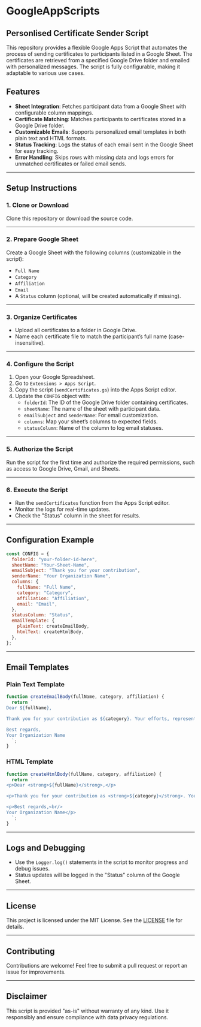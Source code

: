 # GoogleAppScripts

## Personlised Certificate Sender Script

This repository provides a flexible Google Apps Script that automates the process of sending certificates to participants listed in a Google Sheet. The certificates are retrieved from a specified Google Drive folder and emailed with personalized messages. The script is fully configurable, making it adaptable to various use cases.

## Features

- **Sheet Integration**: Fetches participant data from a Google Sheet with configurable column mappings.
- **Certificate Matching**: Matches participants to certificates stored in a Google Drive folder.
- **Customizable Emails**: Supports personalized email templates in both plain text and HTML formats.
- **Status Tracking**: Logs the status of each email sent in the Google Sheet for easy tracking.
- **Error Handling**: Skips rows with missing data and logs errors for unmatched certificates or failed email sends.

---

## Setup Instructions

### 1. **Clone or Download**
Clone this repository or download the source code.

---

### 2. **Prepare Google Sheet**
Create a Google Sheet with the following columns (customizable in the script):
- `Full Name`
- `Category`
- `Affiliation`
- `Email`
- A `Status` column (optional, will be created automatically if missing).

---

### 3. **Organize Certificates**
- Upload all certificates to a folder in Google Drive.
- Name each certificate file to match the participant’s full name (case-insensitive).

---

### 4. **Configure the Script**
1. Open your Google Spreadsheet.
2. Go to `Extensions > Apps Script`.
3. Copy the script (`sendCertificates.gs`) into the Apps Script editor.
4. Update the `CONFIG` object with:
   - `folderId`: The ID of the Google Drive folder containing certificates.
   - `sheetName`: The name of the sheet with participant data.
   - `emailSubject` and `senderName`: For email customization.
   - `columns`: Map your sheet’s columns to expected fields.
   - `statusColumn`: Name of the column to log email statuses.

---

### 5. **Authorize the Script**
Run the script for the first time and authorize the required permissions, such as access to Google Drive, Gmail, and Sheets.

---

### 6. **Execute the Script**
- Run the `sendCertificates` function from the Apps Script editor.
- Monitor the logs for real-time updates.
- Check the "Status" column in the sheet for results.

---

## Configuration Example

```javascript
const CONFIG = {
  folderId: "your-folder-id-here",
  sheetName: "Your-Sheet-Name",
  emailSubject: "Thank you for your contribution",
  senderName: "Your Organization Name",
  columns: {
    fullName: "Full Name",
    category: "Category",
    affiliation: "Affiliation",
    email: "Email",
  },
  statusColumn: "Status",
  emailTemplate: {
    plainText: createEmailBody,
    htmlText: createHtmlBody,
  },
};
```

---

## Email Templates

### **Plain Text Template**
```javascript
function createEmailBody(fullName, category, affiliation) {
  return `
Dear ${fullName},

Thank you for your contribution as ${category}. Your efforts, representing ${affiliation}, have been instrumental to our success.

Best regards,
Your Organization Name
  `;
}
```

### **HTML Template**
```javascript
function createHtmlBody(fullName, category, affiliation) {
  return `
<p>Dear <strong>${fullName}</strong>,</p>

<p>Thank you for your contribution as <strong>${category}</strong>. Your efforts, representing <strong>${affiliation}</strong>, have been instrumental to our success.</p>

<p>Best regards,<br/>
Your Organization Name</p>
  `;
}
```

---

## Logs and Debugging

- Use the `Logger.log()` statements in the script to monitor progress and debug issues.
- Status updates will be logged in the "Status" column of the Google Sheet.

---

## License

This project is licensed under the MIT License. See the [LICENSE](LICENSE) file for details.

---

## Contributing

Contributions are welcome! Feel free to submit a pull request or report an issue for improvements.

---

## Disclaimer

This script is provided "as-is" without warranty of any kind. Use it responsibly and ensure compliance with data privacy regulations.
